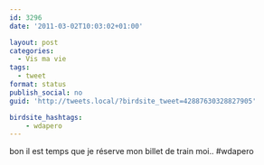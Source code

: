 ```yaml
---
id: 3296
date: '2011-03-02T10:03:02+01:00'

layout: post
categories:
  - Vis ma vie
tags:
  - tweet
format: status
publish_social: no
guid: 'http://tweets.local/?birdsite_tweet=42887630328827905'

birdsite_hashtags:
    - wdapero
---
```


bon il est temps que je réserve mon billet de train moi.. #wdapero